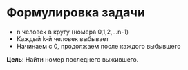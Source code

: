 # Формулировка задачи

- n человек в кругу (номера 0,1,2,...n-1)
- Каждый k-й человек выбывает
- Начинаем с 0, продолжаем после каждого выбывшего

**Цель**: Найти номер последнего выжившего.
